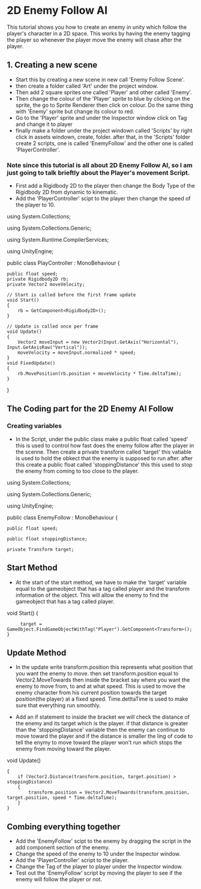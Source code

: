 # 2D Enemy Follow AI
This tutorial shows you how to create an enemy in unity which follow the player's character in a 2D space. This works by having the enemy tagging the player so whenever the player move the enemy will chase after the player. 
## 1. Creating a new scene

- Start this by creating a new scene in new call 'Enemy Follow Scene'.
- then create a folder called 'Art' under the project window. 
- Then add 2 square sprites one called 'Player' and other called 'Enemy'.
- Then change the colour of the 'Player' sprite to blue by clicking on the sprite, the go to Sprite Renderer then click on colour. Do the same thing with 'Enemy' sprite but change its colour to red.
- Go to the 'Player' sprite and under the Inspector window click on Tag and change it to player 
- finally make a folder under the project windown called 'Scripts' by right click in assets windown, create, folder. after that, in the 'Scripts' folder create 2 scripts, one is called 'EnemyFollow' and the other one is called 'PlayerController'.

### Note since this tutorial is all about 2D Enemy Follow AI, so I am just going to talk brieftly about the Player's movement Script. 
- First add a Rigidbody 2D to the player then change the Body Type of the Rigidbody 2D from dynamic to kinematic.
- Add the 'PlayerController' scipt to the player then change the speed of the player to 10.

using System.Collections;

using System.Collections.Generic;

using System.Runtime.CompilerServices;

using UnityEngine;

public class PlayController : MonoBehaviour
{
  
    public float speed;   
    private Rigidbody2D rb;   
    private Vector2 moveVelocity;
    
    // Start is called before the first frame update
    void Start()
    {
        rb = GetComponent<Rigidbody2D>();
    }

    // Update is called once per frame
    void Update()
    {
        Vector2 moveInput = new Vector2(Input.GetAxis("Horizontal"), Input.GetAxisRaw("Vertical"));
        moveVelocity = moveInput.normalized * speed;
    }
    void FixedUpdate()
    {
        rb.MovePosition(rb.position + moveVelocity * Time.deltaTime);
    }
}

## The Coding part for the 2D Enemy AI Follow
### Creating variables
- In the Script, under the public class make a public float called 'speed' this is used to control how fast does the enemy follow after the player in the scenne. Then create a private transform called 'target' this vatiable is used to hold the obkect that the enemy is supposed to run after. after this create a public float called 'stoppingDistance' this this used to stop the enemy from coming to too close to the player.

using System.Collections;

using System.Collections.Generic;

using UnityEngine;

public class EnemyFollow : MonoBehaviour
{

    public float speed;

    public float stoppingDistance; 

    private Transform target;

## Start Method
- At the start of the start method, we have to make the 'target' variable equal to the gameobject that has a tag called player and the transform information of the object. This will allow the enemy to find the gameobject that has a tag called player. 

void Start()
    {
    
         target = GameObject.FindGameObjectWithTag("Player").GetComponent<Transform>(); 
    }

## Update Method
-  In the update write transform.position this represents what position that you want the enemy to move. then set transform.position equal to Vector2.MoveTowards then inside the bracket say where you want the enemy to move from, to and at what speed. This is used to move the enemy character from his current position towards the target position(the player) at a fixed speed. Time.detltaTime is used to make sure that everything run smoothly. 

- Add an if statement to inside the bracket we will check the distance of the enemy and its target which is the player. if that distance is greater than the 'stoppingDistance' variable then the enemy can continue to move toward the player and if the distance is smaller the ling of code to tell the enymy to move toward the player won't run which stops the enemy from moving toward the player.

 void Update()
 
    {
        if (Vector2.Distance(transform.position, target.position) > stoppingDistance)
        {
            transform.position = Vector2.MoveTowards(transform.position, target.position, speed * Time.deltaTime);
        }
    }

## Combing everything together 
- Add the 'EnemyFollow' scipt to the enemy by dragging the script in the add component section of the enemy.
- Change the speed of the enemy to 10 under the Inspector window. 
- Add the 'PlayerController' script to the player. 
- Change the Tag of the player to player under the Inspector window.
- Test out the 'EnemyFollow' script by moving the player to see if the enemy will follow the player or not. 
